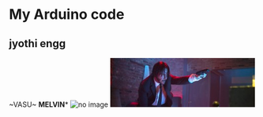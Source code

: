 # My Arduino code 
## jyothi engg
~VASU~
**MELVIN***
![no image](https://github.com/Melvin1772/kajanav/blob/main/IMAGE/wallpapersden.com_itachi-uchiha-hd-naruto-art_3840x2160.jpg)
![johny](https://github.com/Melvin1772/kajanav/blob/main/IMAGE/johnwick-3_293_cw293_ch100_thumb.jpg)
